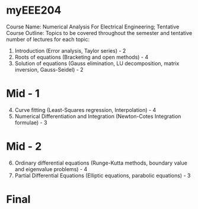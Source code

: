 # myEEE204
Course Name: Numerical Analysis For Electrical Engineering;
 Tentative Course Outline:
Topics to be covered throughout the semester and tentative number of lectures for each topic:
1. Introduction (Error analysis, Taylor series) - 2
2. Roots of equations (Bracketing and open methods) - 4
3. Solution of equations (Gauss elimination, LU decomposition, matrix inversion, Gauss-Seidel) - 2
# Mid - 1
4. Curve fitting (Least-Squares regression, Interpolation) - 4
5. Numerical Differentiation and Integration (Newton-Cotes Integration formulae) - 3
# Mid - 2
6. Ordinary differential equations (Runge-Kutta methods, boundary value and eigenvalue problems) - 4
7. Partial Differential Equations (Elliptic equations, parabolic equations) - 3
# Final
